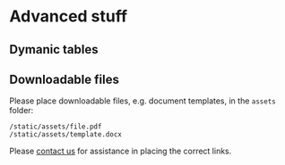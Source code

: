 # Advanced stuff

## Dymanic tables


## Downloadable files

Please place downloadable files, e.g. document templates, in the `assets` folder:
```
/static/assets/file.pdf
/static/assets/template.docx
```

Please [contact us](mailto:helpdesk@nfdi4chem.de) for assistance in placing the correct links.